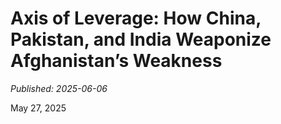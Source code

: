 # Axis of Leverage: How China, Pakistan, and India Weaponize Afghanistan’s Weakness

*Published: 2025-06-06*

May 27, 2025